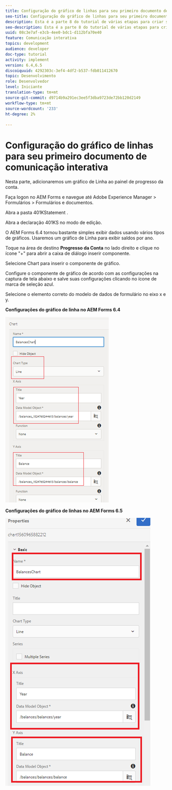 ```yaml
---
title: Configuração do gráfico de linhas para seu primeiro documento de comunicação interativa
seo-title: Configuração do gráfico de linhas para seu primeiro documento de comunicação interativa
description: Esta é a parte 8 do tutorial de várias etapas para criar seu primeiro documento de comunicações interativas. Nesta parte, adicionaremos um gráfico de Linha ao painel de progresso da conta.
seo-description: Esta é a parte 8 do tutorial de várias etapas para criar seu primeiro documento de comunicações interativas. Nesta parte, adicionaremos um gráfico de Linha ao painel de progresso da conta.
uuid: 08c3e7af-e3cb-4ee0-bdc1-d112bfa70e40
feature: Comunicação interativa
topics: development
audience: developer
doc-type: tutorial
activity: implement
version: 6.4,6.5
discoiquuid: 4292303c-3ef4-4df2-b537-fdb011412670
topic: Desenvolvimento
role: Desenvolvedor
level: Iniciante
translation-type: tm+mt
source-git-commit: d9714b9a291ec3ee5f3dba9723de72bb120d2149
workflow-type: tm+mt
source-wordcount: '233'
ht-degree: 2%

---
```



# Configuração do gráfico de linhas para seu primeiro documento de comunicação interativa

Nesta parte, adicionaremos um gráfico de Linha ao painel de progresso da conta.

Faça logon no AEM Forms e navegue até Adobe Experience Manager > Formulários > Formulários e documentos.

Abra a pasta 401KStatement .

Abra a declaração 401KS no modo de edição.

O AEM Forms 6.4 tornou bastante simples exibir dados usando vários tipos de gráficos. Usaremos um gráfico de Linha para exibir saldos por ano.

Toque na área de destino **Progresso da Conta** no lado direito e clique no ícone &quot;+&quot; para abrir a caixa de diálogo inserir componente.

Selecione Chart para inserir o componente de gráfico.

Configure o componente de gráfico de acordo com as configurações na captura de tela abaixo e salve suas configurações clicando no ícone de marca de seleção azul.

Selecione o elemento correto do modelo de dados de formulário no eixo x e y.

**Configurações do gráfico de linha no AEM Forms 6.4**

![linechart64](assets/linechart.png)

**Configurações do gráfico de linhas no AEM Forms 6.5**

![linechart64](assets/linechart65.PNG)


